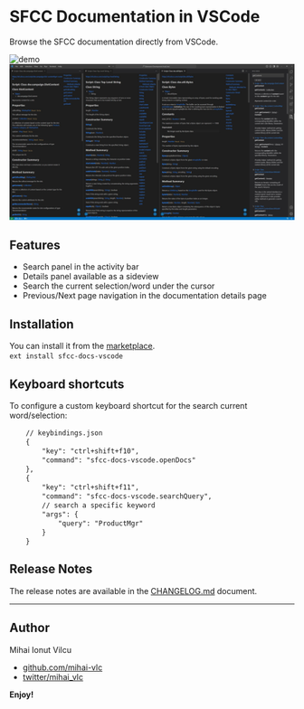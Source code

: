 # SFCC Documentation in VSCode

Browse the SFCC documentation directly from VSCode.

![demo](/screenshots/demo.gif)
![demo](/screenshots/multi-panel.jpg)

## Features

-   Search panel in the activity bar
-   Details panel available as a sideview
-   Search the current selection/word under the cursor
-   Previous/Next page navigation in the documentation details page

## Installation

You can install it from the [marketplace](https://marketplace.visualstudio.com/items?itemName=ionutvmi.sfcc-docs-vscode).  
`ext install sfcc-docs-vscode`

## Keyboard shortcuts

To configure a custom keyboard shortcut for the search current word/selection:

```
    // keybindings.json
    {
        "key": "ctrl+shift+f10",
        "command": "sfcc-docs-vscode.openDocs"
    },
    {
        "key": "ctrl+shift+f11",
        "command": "sfcc-docs-vscode.searchQuery",
        // search a specific keyword
        "args": {
            "query": "ProductMgr"
        }
    }
```

## Release Notes

The release notes are available in the [CHANGELOG.md](./CHANGELOG.md) document.

---

## Author

Mihai Ionut Vilcu

-   [github.com/mihai-vlc](https://github.com/mihai-vlc)
-   [twitter/mihai_vlc](http://twitter.com/mihai_vlc)

**Enjoy!**
